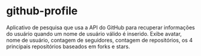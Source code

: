 # github-profile
Aplicativo de pesquisa que usa a API do GitHub para recuperar informações do usuário quando um nome de usuário válido é inserido. Exibe avatar, nome de usuário, contagem de seguidores, contagem de repositórios, os 4 principais repositórios baseados em forks e stars.
